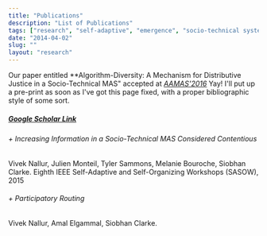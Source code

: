 ```yaml
---
title: "Publications"
description: "List of Publications"
tags: ["research", "self-adaptive", "emergence", "socio-technical systems","feedback loops"]
date: "2014-04-02"
slug: ""
layout: "research"
---
```

Our paper entitled **Algorithm-Diversity: A Mechanism for Distributive Justice in a Socio-Technical MAS" accepted at [*AAMAS'2016*](http://sis.smu.edu.sg/aamas2016)
Yay! I'll put up a pre-print as soon as I've got this page fixed, with a proper bibliographic style of some sort.


##### [Google Scholar Link](https://scholar.google.com/citations?user=TeqJsjcAAAA)

<div class="pubentry">

###### + Increasing Information in a Socio-Technical MAS Considered Contentious
Vivek Nallur, Julien Monteil, Tyler Sammons, Melanie Bouroche, Siobhan Clarke. Eighth IEEE Self-Adaptive and Self-Organizing Workshops (SASOW), 2015

</div>

###### + Participatory Routing
Vivek Nallur, Amal Elgammal, Siobhan Clarke. 